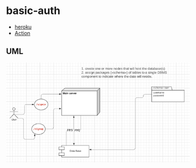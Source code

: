 # basic-auth
* [heroku](https://basic-auth-gh.herokuapp.com/signin)
* [Action](https://github.com/GhofranDayyat/basic-auth/actions)
## UML
![check](./img/class6.png)